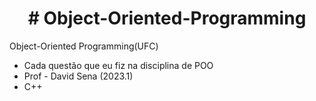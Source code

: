 <h1 align="center"> # Object-Oriented-Programming </h1>
Object-Oriented Programming(UFC)


  - Cada questão que eu fiz na disciplina de POO
  - Prof - David Sena (2023.1)
  - C++
